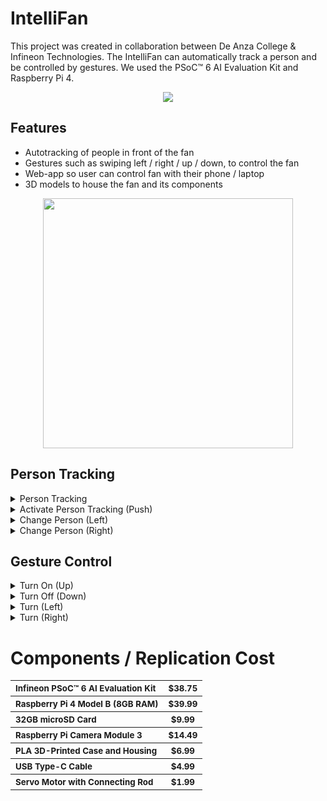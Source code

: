 # IntelliFan
This project was created in collaboration between De Anza College & Infineon Technologies. The IntelliFan can automatically track a person and be controlled by gestures. We used the PSoC™ 6 AI Evaluation Kit and Raspberry Pi 4. 

<p align="center">
<img src="https://github.com/user-attachments/assets/9ee6153f-9952-4676-a248-9d9905c61d2a"></img>
</p>

## Features
- Autotracking of people in front of the fan
- Gestures such as swiping left / right / up / down, to control the fan
- Web-app so user can control fan with their phone / laptop
- 3D models to house the fan and its components

<p align="center">
<img src="https://github.com/user-attachments/assets/c37bad27-6932-42db-a552-c7289d9f442d" width="400"></img>
</p>

## Person Tracking

<details>
<summary>Person Tracking</summary>
  <div align="center">
<video src='https://github.com/user-attachments/assets/445edbf3-a660-4a0f-84dc-7d0adf8acead'></video>
  </div>
</details>

<details>
<summary>Activate Person Tracking (Push)</summary>
<video src='https://github.com/user-attachments/assets/fc57ce63-2856-483f-b487-e727094a77c3'></video>
</details>

<details>
<summary>Change Person (Left)</summary>
<video src='https://github.com/user-attachments/assets/3c885a8b-cd1f-41d3-8687-49c4ffd364c1'></video>
</details>

<details>
<summary>Change Person (Right)</summary>
<video src='https://github.com/user-attachments/assets/9f6676e9-851d-4928-b4ec-0806f0841664'></video>
</details>

## Gesture Control

<details>
<summary>Turn On (Up)</summary>
<video src='https://github.com/user-attachments/assets/34af48d3-125a-4831-8df4-11eee752b68b'></video>
</details>

<details>
<summary>Turn Off (Down)</summary>
<video src='https://github.com/user-attachments/assets/2ebcd7f2-937f-46ff-b61b-a43e5f5f2be0'></video>
</details>

<details>
<summary>Turn (Left)</summary>
<video src='https://github.com/user-attachments/assets/a7d5c35e-6d0c-4e75-ad39-ca346158de2c'></video>
</details>

<details>
<summary>Turn (Right)</summary>
<video src='https://github.com/user-attachments/assets/9fe7959b-e4da-4ded-935b-c23732035c80'></video>
</details>

# Components / Replication Cost

<table>
  
<tr>
<th align="left">
<small>Infineon PSoC™ 6 AI Evaluation Kit</small>
</th>
  
<th>
<small>$38.75</small>
</th>
</tr>
  
<tr>
<th align="left">
<small>Raspberry Pi 4 Model B (8GB RAM)</small>
</th>

<th>
<small>$39.99</small>
</th>
</tr>

<tr>
<th align="left">
<small>32GB microSD Card</small>
</th>

<th>
<small>$9.99</small>
</th>
</tr>

<tr>
<th align="left">
<small>Raspberry Pi Camera Module 3</small>
</th>

<th>
<small>$14.49</small>
</th>
</tr>

<tr>
<th align="left">
<small>PLA 3D-Printed Case and Housing</small>
</th>

<th>
<small>$6.99</small>
</th>
</tr>

<tr>
<th align="left">
<small>USB Type-C Cable</small>
</th>

<th>
<small>$4.99</small>
</th>
</tr>

<tr>
<th align="left">
<small>Servo Motor with Connecting Rod</small>
</th>

<th>
<small>$1.99</small>
</th>
</tr>

</table>




